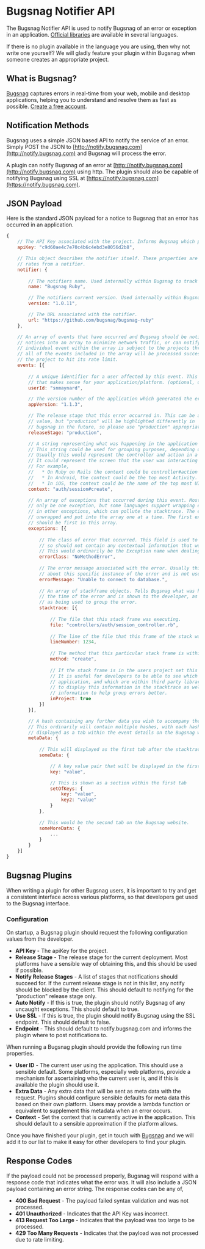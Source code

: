 Bugsnag Notifier API
====================

The Bugsnag Notifier API is used to notify Bugsnag of an error or exception in an application. [Official libraries](https://github.com/organizations/bugsnag) are available
in several languages.

If there is no plugin available in the language you are using, then why not write one yourself? We will gladly feature your plugin within Bugsnag when someone
creates an appropriate project.


What is Bugsnag?
----------------

[Bugsnag](http://bugsnag.com) captures errors in real-time from your web, 
mobile and desktop applications, helping you to understand and resolve them 
as fast as possible. [Create a free account](http://bugsnag.com).


Notification Methods
--------------------

Bugsnag uses a simple JSON based API to notify the service of an error. Simply POST the JSON to [http://notify.bugsnag.com](http://notify.bugsnag.com) and Bugsnag will 
process the error.

A plugin can notify Bugsnag of an error at [http://notify.bugsnag.com](http://notify.bugsnag.com) using http. The plugin should also be capable of notifying Bugsnag using SSL
at [https://notify.bugsnag.com](https://notify.bugsnag.com).


JSON Payload
--------------------

Here is the standard JSON payload for a notice to Bugsnag that an error has occurred in an application.

```javascript
{
    // The API Key associated with the project. Informs Bugsnag which project has generated this error.
    apiKey: "c9d60ae4c7e70c4b6c4ebd3e8056d2b8",

    // This object describes the notifier itself. These properties are used within Bugsnag to track error 
    // rates from a notifier.
    notifier: {
        
        // The notifiers name. Used internally within Bugsnag to track error rates from notifiers.
        name: "Bugsnag Ruby",

        // The notifiers current version. Used internally within Bugsnag to track error rates from notifiers.
        version: "1.0.11",

        // The URL associated with the notifier.
        url: "https://github.com/bugsnag/bugsnag-ruby"
    },

    // An array of events that have occurred and Bugsnag should be notified of. A notifier can choose to group 
    // notices into an array to minimize network traffic, or can notify Bugsnag each time an event occurs. Each 
    // individual event within the array is subject to the projects throttling controls, so it is possible that not
    // all of the events included in the array will be processed successfully, if some of the events cause
    // the project to hit its rate limit.
    events: [{
        
        // A unique identifier for a user affected by this event. This could be any distinct identifier
        // that makes sense for your application/platform. (optional, default none)
        userId: "snmaynard",

        // The version number of the application which generated the error. (optional, default none)
        appVersion: "1.1.3",

        // The release stage that this error occurred in. This can be any
        // value, but "production" will be highlighted differently in
        // bugsnag in the future, so please use "production" appropriately.
        releaseStage: "production",

        // A string representing what was happening in the application at the time of the error. 
        // This string could be used for grouping purposes, depending on the event itself.
        // Usually this would represent the controller and action in a server based project. 
        // It could represent the screen that the user was interacting with in a client side project.
        // For example,
        //   * On Ruby on Rails the context could be controller#action
        //   * In Android, the context could be the top most Activity.
        //   * In iOS, the context could be the name of the top most UIViewController.
        context: "auth/session#create",

        // An array of exceptions that occurred during this event. Most of the time there will 
        // only be one exception, but some languages support wrapping exceptions
        // in other exceptions, which can pollute the stacktrace. The exceptions should be 
        // unwrapped and put into the array one at a time. The first exception raised
        // should be first in this array.
        exceptions: [{
    
            // The class of error that occurred. This field is used to group the errors together 
            // so should not contain any contextual information that would prevent correct grouping. 
            // This would ordinarily be the Exception name when dealing with an exception.
            errorClass: "NoMethodError",
    
            // The error message associated with the error. Usually this will contain some information
            // about this specific instance of the error and is not used to group the errors (optional, default none).
            errorMessage: "Unable to connect to database.",
    
            // An array of stackframe objects. Tells Bugsnag what was happening within the application at
            // the time of the error and is shown to the developer, as well
            // as being used to group the error.
            stacktrace: [{
                
                // The file that this stack frame was executing.
                file: "controllers/auth/session_controller.rb",
        
                // The line of the file that this frame of the stack was in.
                lineNumber: 1234,
        
                // The method that this particular stack frame is within.
                method: "create",
        
                // If the stack frame is in the users project set this to true (optional, default false).
                // It is useful for developers to be able to see which lines of a stacktrace are within their own
                // application, and which are within third party libraries. This boolean field allows Bugsnag 
                // to display this information in the stacktrace as well as use the
                // information to help group errors better.
                inProject: true
            }]
        }],

        // A hash containing any further data you wish to accompany the payload. 
        // This ordinarily will contain multiple hashes, with each hash included being
        // displayed as a tab within the event details on the Bugsnag website (optional).
        metaData: {
            
            // This will displayed as the first tab after the stacktrace on the Bugsnag website.
            someData: {

                // A key value pair that will be displayed in the first tab
                key: "value",

                // This is shown as a section within the first tab
                setOfKeys: {
                    key: "value",
                    key2: "value"
                }
            },
            
            // This would be the second tab on the Bugsnag website.
            someMoreData: {
                ...
            }
        }
    }]
}
```


Bugsnag Plugins
---------------------------
When writing a plugin for other Bugsnag users, it is important to try and get a consistent interface across various platforms, so that developers get used
to the Bugsnag interface.

### Configuration
On startup, a Bugsnag plugin should request the following configuration values from the developer.

- **API Key** - The apiKey for the project.
- **Release Stage** - The release stage for the current deployment. Most platforms have a sensible way of obtaining this, and this should be used if possible.
- **Notify Release Stages** - A list of stages that notifications should succeed for. If the current release stage is not in this list, any notify should be blocked by the client.
This should default to notifying for the "production" release stage only.
- **Auto Notify** - If this is true, the plugin should notify Bugsnag of any uncaught exceptions. This should default to true.
- **Use SSL** - If this is true, the plugin should notify Bugsnag using the SSL endpoint. This should default to false.
- **Endpoint** - This should default to notify.bugsnag.com and informs the plugin where to post notifications to.

When running a Bugsnag plugin should provide the following run time properties.

- **User ID** - The current user using the application. This should use a sensible default. Some platforms, especially web platforms, provide a mechanism
for ascertaining who the current user is, and if this is available the plugin should use it.
- **Extra Data** - Any extra data that will be sent as meta data with the request. Plugins should configure sensible defaults for meta data this based on 
their own platform. Users may provide a lambda function or equivalent to supplement this metadata when an error occurs.
- **Context** - Set the context that is currently active in the application. This should default to a sensible approximation if the platform allows.

Once you have finished your plugin, get in touch with [Bugsnag](mailto:founders@bugsnag.com) and we will add it to our list to make it easy for other
developers to find your plugin.


Response Codes
---------------------------
If the payload could not be processed properly, Bugsnag will respond with a response code that indicates what the error was. It will also
include a JSON payload containing an error string. The response codes can be any of,

- **400 Bad Request** - The payload failed syntax validation and was not processed.
- **401 Unauthorized** - Indicates that the API Key was incorrect.
- **413 Request Too Large** - Indicates that the payload was too large to be processed.
- **429 Too Many Requests** - Indicates that the payload was not processed due to rate limiting.
